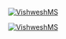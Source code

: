 [![VishweshMS](https://circleci.com/gh/VishweshMS/TestingHW.svg?style=svg)](https://app.circleci.com/pipelines/github/VishweshMS/TestingHW?branch=main&filter=all)

[![VishweshMS](https://circleci.com/gh/VishweshMS/TestingHW.svg?style=svg)](https://app.circleci.com/pipelines/github/VishweshMS/TestingHW?branch=main&filter=all)
